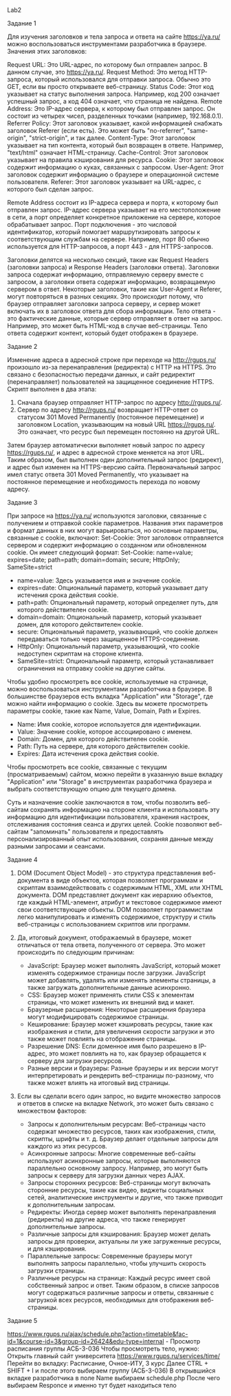 Lab2

Задание 1

Для изучения заголовков и тела запроса и ответа на сайте https://ya.ru/ можно воспользоваться инструментами разработчика в браузере.
Значения этих заголовков:

Request URL: Это URL-адрес, по которому был отправлен запрос. В данном случае, это https://ya.ru/.
Request Method: Это метод HTTP-запроса, который использовался для отправки запроса. Обычно это GET, если вы просто открываете веб-страницу.
Status Code: Этот код указывает на статус выполнения запроса. Например, код 200 означает успешный запрос, а код 404 означает, что страница не найдена.
Remote Address: Это IP-адрес сервера, к которому был отправлен запрос. Он состоит из четырех чисел, разделенных точками (например, 192.168.0.1).
Referrer Policy: Этот заголовок указывает, какой информацией снабжать заголовок Referer (если есть). Это может быть "no-referrer", "same-origin", "strict-origin", и так далее.
Content-Type: Этот заголовок указывает на тип контента, который был возвращен в ответе. Например, "text/html" означает HTML-страницу.
Cache-Control: Этот заголовок указывает на правила кэширования для ресурса.
Cookie: Этот заголовок содержит информацию о куках, связанных с запросом.
User-Agent: Этот заголовок содержит информацию о браузере и операционной системе пользователя.
Referer: Этот заголовок указывает на URL-адрес, с которого был сделан запрос.

Remote Address состоит из IP-адреса сервера и порта, к которому был отправлен запрос.
IP-адрес сервера указывает на его местоположение в сети, а порт определяет конкретное приложение на сервере, которое обрабатывает запрос.
Порт подключения - это числовой идентификатор, который помогает маршрутизировать запросы к соответствующим службам на сервере.
Например, порт 80 обычно используется для HTTP-запросов, а порт 443 - для HTTPS-запросов.

Заголовки делятся на несколько секций, такие как Request Headers (заголовки запроса) и Response Headers (заголовки ответа).
Заголовки запроса содержат информацию, отправляемую серверу вместе с запросом, а заголовки ответа содержат информацию, возвращаемую сервером в ответ.
Некоторые заголовки, такие как User-Agent и Referer, могут повторяться в разных секциях.
Это происходит потому, что браузер отправляет заголовки запроса серверу, и сервер может включать их в заголовок ответа для сбора информации.
Тело ответа - это фактические данные, которые сервер отправляет в ответ на запрос. Например, это может быть HTML-код в случае веб-страницы.
Тело ответа содержит контент, который будет отображен в браузере.

Задание 2

Изменение адреса в адресной строке при переходе на http://rgups.ru/ произошло из-за перенаправления (редиректа) с HTTP на HTTPS.
Это связано с безопасностью передачи данных, и сайт редиректит (перенаправляет) пользователей на защищенное соединение HTTPS.
Скрипт выполнен в два этапа:

1. Сначала браузер отправляет HTTP-запрос по адресу http://rgups.ru/.
2. Сервер по адресу http://rgups.ru/ возвращает HTTP-ответ со статусом 301 Moved Permanently (постоянное перемещение) и заголовком Location, указывающим на новый URL https://rgups.ru/.
Это означает, что ресурс был перемещен постоянно на другой URL.

Затем браузер автоматически выполняет новый запрос по адресу https://rgups.ru/, и адрес в адресной строке меняется на этот URL.
Таким образом, был выполнен один дополнительный запрос (редирект), и адрес был изменен на HTTPS-версию сайта.
Первоначальный запрос имел статус ответа 301 Moved Permanently, что указывает на постоянное перемещение и необходимость перехода по новому адресу.

Задание 3

При запросе на https://ya.ru/ используются заголовки, связанные с получением и отправкой cookie параметров.
Названия этих параметров и формат данных в них могут варьироваться, но основные параметры, связанные с cookie, включают:
   Set-Cookie: Этот заголовок отправляется сервером и содержит информацию о созданном или обновленном cookie. Он имеет следующий формат:
   Set-Cookie: name=value; expires=date; path=path; domain=domain; secure; HttpOnly; SameSite=strict
   - name=value: Здесь указывается имя и значение cookie.
   - expires=date: Опциональный параметр, который указывает дату истечения срока действия cookie.
   - path=path: Опциональный параметр, который определяет путь, для которого действителен cookie.
   - domain=domain: Опциональный параметр, который указывает домен, для которого действителен cookie.
   - secure: Опциональный параметр, указывающий, что cookie должен передаваться только через защищенное HTTPS-соединение.
   - HttpOnly: Опциональный параметр, указывающий, что cookie недоступен скриптам на стороне клиента.
   - SameSite=strict: Опциональный параметр, который устанавливает ограничения на отправку cookie на другие сайты.

Чтобы удобно просмотреть все cookie, используемые на странице, можно воспользоваться инструментами разработчика в браузере.
В большинстве браузеров есть вкладка "Application" или "Storage", где можно найти информацию о cookie.
Здесь вы можете просмотреть параметры cookie, такие как Name, Value, Domain, Path и Expires.
   - Name: Имя cookie, которое используется для идентификации.
   - Value: Значение cookie, которое ассоциировано с именем.
   - Domain: Домен, для которого действителен cookie.
   - Path: Путь на сервере, для которого действителен cookie.
   - Expires: Дата истечения срока действия cookie.

Чтобы просмотреть все cookie, связанные с текущим (просматриваемым) сайтом, можно перейти в указанную выше вкладку "Application" или "Storage"
в инструментах разработчика браузера и выбрать соответствующую опцию для текущего домена.

Суть и назначение cookie заключаются в том, чтобы позволить веб-сайтам сохранять информацию на стороне клиента и использовать эту информацию
для идентификации пользователя, хранения настроек, отслеживания состояния сеанса и других целей.
Cookie позволяют веб-сайтам "запоминать" пользователя и предоставлять персонализированный опыт использования,
сохраняя данные между разными запросами и сеансами.

Задание 4

1. DOM (Document Object Model) - это структура представления веб-документа в виде объектов,
которая позволяет программам и скриптам взаимодействовать с содержимым HTML, XML или XHTML документа.
DOM представляет документ как иерархию объектов, где каждый HTML-элемент, атрибут и текстовое содержимое имеют свои соответствующие объекты.
DOM позволяет программистам легко манипулировать и изменять содержимое, структуру и стиль веб-страницы с использованием скриптов или программ.

2. Да, итоговый документ, отображаемый в браузере, может отличаться от тела ответа, полученного от сервера.
Это может происходить по следующим причинам:
   - JavaScript: Браузер может выполнять JavaScript, который может изменять содержимое страницы после загрузки.
JavaScript может добавлять, удалять или изменять элементы страницы, а также загружать дополнительные данные асинхронно.
   - CSS: Браузер может применять стили CSS к элементам страницы, что может изменить их внешний вид и макет.
   - Браузерные расширения: Некоторые расширения браузера могут модифицировать содержимое страницы.
   - Кеширование: Браузер может кэшировать ресурсы, такие как изображения и стили, для увеличения скорости загрузки
	и это также может повлиять на отображение страницы.
   - Разрешение DNS: Если доменное имя было разрешено в IP-адрес, это может повлиять на то, как браузер обращается к серверу для загрузки ресурсов.
   - Разные версии и браузеры: Разные браузеры и их версии могут интерпретировать и рендерить веб-страницы по-разному,
	что также может влиять на итоговый вид страницы.

3. Если вы сделали всего один запрос, но видите множество запросов и ответов в списке на вкладке Network, это может быть связано с множеством факторов:
   - Запросы к дополнительным ресурсам: Веб-страницы часто содержат множество ресурсов, таких как изображения, стили, скрипты, шрифты и т. д.
	Браузер делает отдельные запросы для каждого из этих ресурсов.
   - Асинхронные запросы: Многие современные веб-сайты используют асинхронные запросы, которые выполняются параллельно основному запросу.
	Например, это могут быть запросы к серверу для загрузки данных через AJAX.
   - Запросы сторонних ресурсов: Веб-страницы могут включать сторонние ресурсы, такие как видео, виджеты социальных сетей,
	аналитические инструменты и другие, что также приводит к дополнительным запросам.
   - Редиректы: Иногда сервер может выполнять перенаправления (редиректы) на другие адреса, что также генерирует дополнительные запросы.
   - Различные запросы для кэширования: Браузер может делать запросы для проверки, актуальны ли уже загруженные ресурсы, и для кэширования.
   - Параллельные запросы: Современные браузеры могут выполнять запросы параллельно, чтобы улучшить скорость загрузки страницы.
   - Различные ресурсы на странице: Каждый ресурс имеет свой собственный запрос и ответ.
Таким образом, в списке запросов могут содержаться различные запросы и ответы, связанные с загрузкой всех ресурсов,
необходимых для отображения веб-страницы.

Задание 5

https://www.rgups.ru/ajax/schedule.php?action=timetable&fac-id=1&course-id=3&group-id=26424&edu-type=internal - Просмотр расписания группы АСБ-3-036
Чтобы просмотреть тело, нужно:
Открыть главный сайт университета https://www.rgups.ru/services/time/
Перейти во вкладку: Расписание, Очное-ИТУ, 3 курс
Далее CTRL + SHIFT + I и после этого выбираем группу (АСБ-3-036)
В открывшийся вкладке разработчика в поле Name выбираем schedule.php
После чего выбираем Responce и именно тут будет находиться тело
